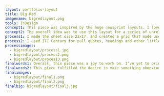 ```yaml
---
layout: portfolio-layout
title: Big Red
imagename: bigredlayout.png
tools: InDesign
concept1: This piece was inspired by the huge newsprint layouts. I love the idea of having a magazine, which usually makes great use of the space, and a newspaper that takes up every inch possible, and reversing it.
concept2: The overall idea was to use this layout for a series of unrelated articles, and have it work together and cope with each article need.
process1: I made the sheet size 22x17, and created a grid that made use of the space—and that fit the enormous cap height, and allowed for columns to fit comfortably. I used Futura for the titles and copy, and because of its wonderful even tendencies, I was able to fully justify the type without fighting the font or columns.
process2: I used ITC Century for pull quotes, headings and other little details.  The most interesting part was the colour. I did the red and black as Pantone colours, in order to allow for the transparency. This would increase the readability of the body copy overtop of the title or quote.
processimages:
  - bigredlayout/process1.jpg
  - bigredlayout/process2.png
  - bigredlayout/process3.png
finalwords1: Overall, this piece was a joy to work on. I’ve yet to print it on a sheet of newsprint, but I look forward to it!
finalwords2: This piece fulfilled the desire to make something obnoxiously large and bold, and something that demanded attention no matter what article was in place.
finalimages:
  - bigredlayout/final1.png
  - bigredlayout/final2.png
finalbig: bigredlayout/final3.jpg
---
```

